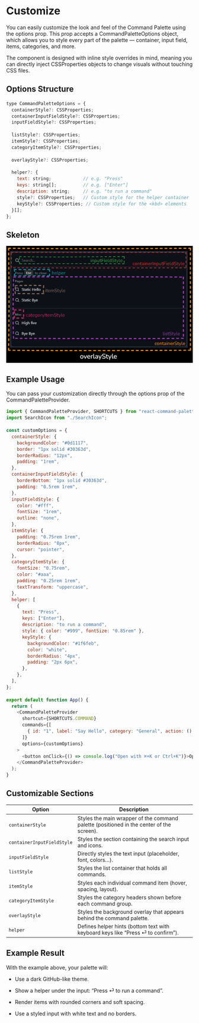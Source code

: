 # Customize
You can easily customize the look and feel of the Command Palette using the options prop.
This prop accepts a CommandPaletteOptions object, which allows you to style every part of the palette — container, input field, items, categories, and more.

The component is designed with inline style overrides in mind, meaning you can directly inject CSSProperties objects to change visuals without touching CSS files.

## Options Structure
```javascript
type CommandPaletteOptions = {
  containerStyle?: CSSProperties;
  containerInputFieldStyle?: CSSProperties;
  inputFieldStyle?: CSSProperties;

  listStyle?: CSSProperties;
  itemStyle?: CSSProperties;
  categoryItemStyle?: CSSProperties;

  overlayStyle?: CSSProperties;

  helper?: {
    text: string;            // e.g. "Press"
    keys: string[];          // e.g. ["Enter"]
    description: string;     // e.g. "to run a command"
    style?: CSSProperties;   // Custom style for the helper container
    keyStyle?: CSSProperties; // Custom style for the <kbd> elements
  }[];
};
```

## Skeleton
![Command Palette Skeleton](/doc_style.png)

## Example Usage
You can pass your customization directly through the options prop of the CommandPaletteProvider.
```javascript
import { CommandPaletteProvider, SHORTCUTS } from "react-command-palette";
import SearchIcon from "./SearchIcon";

const customOptions = {
  containerStyle: {
    backgroundColor: "#0d1117",
    border: "1px solid #30363d",
    borderRadius: "12px",
    padding: "1rem",
  },
  containerInputFieldStyle: {
    borderBottom: "1px solid #30363d",
    padding: "0.5rem 1rem",
  },
  inputFieldStyle: {
    color: "#fff",
    fontSize: "1rem",
    outline: "none",
  },
  itemStyle: {
    padding: "0.75rem 1rem",
    borderRadius: "8px",
    cursor: "pointer",
  },
  categoryItemStyle: {
    fontSize: "0.75rem",
    color: "#aaa",
    padding: "0.25rem 1rem",
    textTransform: "uppercase",
  },
  helper: [
    {
      text: "Press",
      keys: ["Enter"],
      description: "to run a command",
      style: { color: "#999", fontSize: "0.85rem" },
      keyStyle: {
        backgroundColor: "#1f6feb",
        color: "white",
        borderRadius: "4px",
        padding: "2px 6px",
      },
    },
  ],
};

export default function App() {
  return (
    <CommandPaletteProvider
      shortcut={SHORTCUTS.COMMAND}
      commands={[
        { id: "1", label: "Say Hello", category: "General", action: () => alert("Hello!") },
      ]}
      options={customOptions}
    >
      <button onClick={() => console.log("Open with ⌘+K or Ctrl+K")}>Open Palette</button>
    </CommandPaletteProvider>
  );
}
```

## Customizable Sections
| Option                     | Description                                                                              |
| -------------------------- | ---------------------------------------------------------------------------------------- |
| `containerStyle`           | Styles the main wrapper of the command palette (positioned in the center of the screen). |
| `containerInputFieldStyle` | Styles the section containing the search input and icons.                                |
| `inputFieldStyle`          | Directly styles the text input (placeholder, font, colors…).                             |
| `listStyle`                | Styles the list container that holds all commands.                                       |
| `itemStyle`                | Styles each individual command item (hover, spacing, layout).                            |
| `categoryItemStyle`        | Styles the category headers shown before each command group.                             |
| `overlayStyle`             | Styles the background overlay that appears behind the command palette.                   |
| `helper`                   | Defines helper hints (bottom text with keyboard keys like “Press ⏎ to confirm”).         |


## Example Result
With the example above, your palette will:

- Use a dark GitHub-like theme.

- Show a helper under the input: “Press ⏎ to run a command”.

- Render items with rounded corners and soft spacing.

- Use a styled input with white text and no borders.
